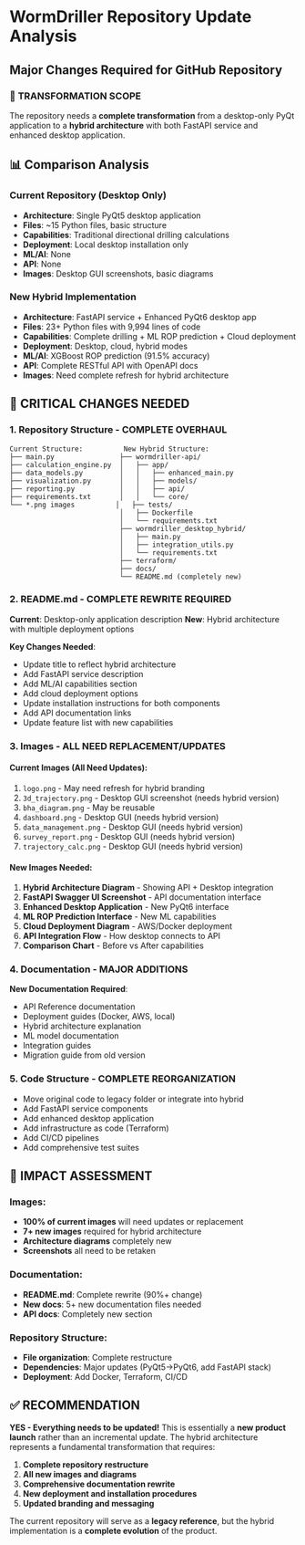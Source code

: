 # WormDriller Repository Update Analysis

## Major Changes Required for GitHub Repository

### 🔄 **TRANSFORMATION SCOPE**
The repository needs a **complete transformation** from a desktop-only PyQt application to a **hybrid architecture** with both FastAPI service and enhanced desktop application.

## 📊 **Comparison Analysis**

### Current Repository (Desktop Only)
- **Architecture**: Single PyQt5 desktop application
- **Files**: ~15 Python files, basic structure
- **Capabilities**: Traditional directional drilling calculations
- **Deployment**: Local desktop installation only
- **ML/AI**: None
- **API**: None
- **Images**: Desktop GUI screenshots, basic diagrams

### New Hybrid Implementation
- **Architecture**: FastAPI service + Enhanced PyQt6 desktop app
- **Files**: 23+ Python files with 9,994 lines of code
- **Capabilities**: Complete drilling + ML ROP prediction + Cloud deployment
- **Deployment**: Desktop, cloud, hybrid modes
- **ML/AI**: XGBoost ROP prediction (91.5% accuracy)
- **API**: Complete RESTful API with OpenAPI docs
- **Images**: Need complete refresh for hybrid architecture

## 🎯 **CRITICAL CHANGES NEEDED**

### 1. **Repository Structure - COMPLETE OVERHAUL**
```
Current Structure:          New Hybrid Structure:
├── main.py                ├── wormdriller-api/
├── calculation_engine.py  │   ├── app/
├── data_models.py         │   │   ├── enhanced_main.py
├── visualization.py       │   │   ├── models/
├── reporting.py           │   │   ├── api/
├── requirements.txt       │   │   └── core/
└── *.png images          │   ├── tests/
                           │   ├── Dockerfile
                           │   └── requirements.txt
                           ├── wormdriller_desktop_hybrid/
                           │   ├── main.py
                           │   ├── integration_utils.py
                           │   └── requirements.txt
                           ├── terraform/
                           ├── docs/
                           └── README.md (completely new)
```

### 2. **README.md - COMPLETE REWRITE REQUIRED**
**Current**: Desktop-only application description
**New**: Hybrid architecture with multiple deployment options

**Key Changes Needed**:
- Update title to reflect hybrid architecture
- Add FastAPI service description
- Add ML/AI capabilities section
- Add cloud deployment options
- Update installation instructions for both components
- Add API documentation links
- Update feature list with new capabilities

### 3. **Images - ALL NEED REPLACEMENT/UPDATES**

#### **Current Images (All Need Updates)**:
1. `logo.png` - May need refresh for hybrid branding
2. `3d_trajectory.png` - Desktop GUI screenshot (needs hybrid version)
3. `bha_diagram.png` - May be reusable
4. `dashboard.png` - Desktop GUI (needs hybrid version)
5. `data_management.png` - Desktop GUI (needs hybrid version)
6. `survey_report.png` - Desktop GUI (needs hybrid version)
7. `trajectory_calc.png` - Desktop GUI (needs hybrid version)

#### **New Images Needed**:
1. **Hybrid Architecture Diagram** - Showing API + Desktop integration
2. **FastAPI Swagger UI Screenshot** - API documentation interface
3. **Enhanced Desktop Application** - New PyQt6 interface
4. **ML ROP Prediction Interface** - New ML capabilities
5. **Cloud Deployment Diagram** - AWS/Docker deployment
6. **API Integration Flow** - How desktop connects to API
7. **Comparison Chart** - Before vs After capabilities

### 4. **Documentation - MAJOR ADDITIONS**
**New Documentation Required**:
- API Reference documentation
- Deployment guides (Docker, AWS, local)
- Hybrid architecture explanation
- ML model documentation
- Integration guides
- Migration guide from old version

### 5. **Code Structure - COMPLETE REORGANIZATION**
- Move original code to legacy folder or integrate into hybrid
- Add FastAPI service components
- Add enhanced desktop application
- Add infrastructure as code (Terraform)
- Add CI/CD pipelines
- Add comprehensive test suites

## 🚨 **IMPACT ASSESSMENT**

### **Images**: 
- **100% of current images** will need updates or replacement
- **7+ new images** required for hybrid architecture
- **Architecture diagrams** completely new
- **Screenshots** all need to be retaken

### **Documentation**:
- **README.md**: Complete rewrite (90%+ change)
- **New docs**: 5+ new documentation files needed
- **API docs**: Completely new section

### **Repository Structure**:
- **File organization**: Complete restructure
- **Dependencies**: Major updates (PyQt5→PyQt6, add FastAPI stack)
- **Deployment**: Add Docker, Terraform, CI/CD

## ✅ **RECOMMENDATION**

**YES - Everything needs to be updated!** This is essentially a **new product launch** rather than an incremental update. The hybrid architecture represents a fundamental transformation that requires:

1. **Complete repository restructure**
2. **All new images and diagrams**
3. **Comprehensive documentation rewrite**
4. **New deployment and installation procedures**
5. **Updated branding and messaging**

The current repository will serve as a **legacy reference**, but the hybrid implementation is a **complete evolution** of the product.

